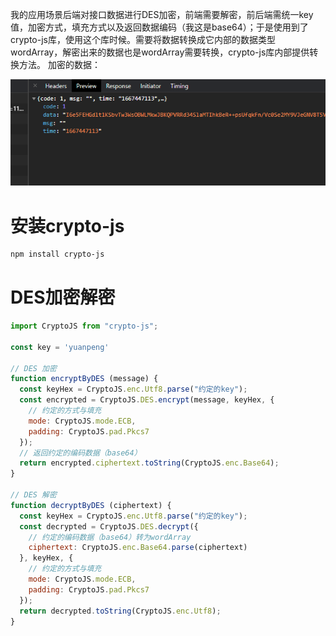 我的应用场景后端对接口数据进行DES加密，前端需要解密，前后端需统一key值，加密方式，填充方式以及返回数据编码（我这是base64）；于是使用到了crypto-js库，使用这个库时候。需要将数据转换成它内部的数据类型wordArray，解密出来的数据也是wordArray需要转换，crypto-js库内部提供转换方法。
加密的数据：

![](assets/【js】crypto-jsDES加密解密/1.png)

# 安装crypto-js

```bash
npm install crypto-js
```

# DES加密解密

```javascript
import CryptoJS from "crypto-js";

const key = 'yuanpeng'

// DES 加密
function encryptByDES (message) {
  const keyHex = CryptoJS.enc.Utf8.parse("约定的key");
  const encrypted = CryptoJS.DES.encrypt(message, keyHex, {
    // 约定的方式与填充
    mode: CryptoJS.mode.ECB,
    padding: CryptoJS.pad.Pkcs7
  });
  // 返回约定的编码数据（base64）
  return encrypted.ciphertext.toString(CryptoJS.enc.Base64);
}

// DES 解密
function decryptByDES (ciphertext) {
  const keyHex = CryptoJS.enc.Utf8.parse("约定的key");
  const decrypted = CryptoJS.DES.decrypt({
    // 约定的编码数据（base64）转为wordArray
    ciphertext: CryptoJS.enc.Base64.parse(ciphertext)
  }, keyHex, {
    // 约定的方式与填充
    mode: CryptoJS.mode.ECB,
    padding: CryptoJS.pad.Pkcs7
  });
  return decrypted.toString(CryptoJS.enc.Utf8);
}

```
